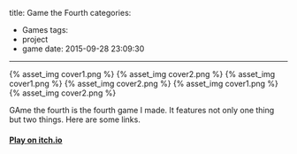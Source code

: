 title: Game the Fourth
categories:
  - Games
tags:
  - project
  - game
date: 2015-09-28 23:09:30
---

<div class="gallery">
    <span class="img_container"> {% asset_img cover1.png %} </span>
    <span class="img_container"> {% asset_img cover2.png %} </span>
    <span class="img_container"> {% asset_img cover1.png %} </span>
    <span class="img_container"> {% asset_img cover2.png %} </span>
    <span class="img_container"> {% asset_img cover1.png %} </span>
    <span class="img_container"> {% asset_img cover2.png %} </span>
</div>

<div class="post-gallery"></div>

GAme the fourth is the fourth game I made. It features not only one thing but two things. Here are some links.

<h4>
    <a href="http://chrismcmath.itch.io">Play on itch.io</a>
</h4>

